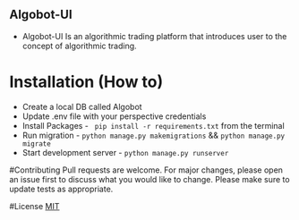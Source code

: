 ## Algobot-UI 
* Algobot-UI Is an algorithmic trading platform that introduces user to the concept of algorithmic trading.

# Installation (How to)
* Create a local DB called Algobot
* Update .env file with your perspective credentials 
* Install Packages -  ``` pip install -r requirements.txt``` from the terminal 
* Run migration -  ```python manage.py makemigrations``` && ```python manage.py migrate ```
* Start development server -  ``` python manage.py runserver  ```

#Contributing
Pull requests are welcome. For major changes, please open an issue first to discuss what you would like to change.
Please make sure to update tests as appropriate.

#License
[MIT](https://choosealicense.com/licenses/mit/)



